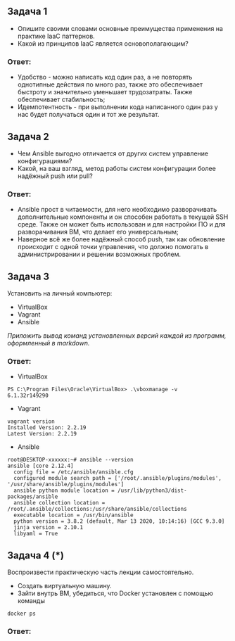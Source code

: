 
## Задача 1

- Опишите своими словами основные преимущества применения на практике IaaC паттернов.
- Какой из принципов IaaC является основополагающим?

### Ответ:
- Удобство - можно написать код один раз, а не повторять однотипные действия по много раз, также это обеспечивает быстроту и значительно уменьшает трудозатраты. Также обеспечивает стабильность;
- Идемпотентность - при выполнении кода написанного один раз у нас будет получаться один и тот же результат.


## Задача 2

- Чем Ansible выгодно отличается от других систем управление конфигурациями?
- Какой, на ваш взгляд, метод работы систем конфигурации более надёжный push или pull?

### Ответ:
- Ansible прост в читаемости, для него необходимо разворачивать дополнительные компоненты и он способен работать в текущей SSH среде. Также он может быть использован и для настройки ПО и для разворачивания ВМ, что делает его универсальным;
- Наверное всё же более надёжный способ push, так как обновление происходит с одной точки управления, что должно помогать в администрировании и решении возможных проблем.


## Задача 3

Установить на личный компьютер:

- VirtualBox
- Vagrant
- Ansible

*Приложить вывод команд установленных версий каждой из программ, оформленный в markdown.*

### Ответ:
- VirtualBox
```
PS C:\Program Files\Oracle\VirtualBox> .\vboxmanage -v
6.1.32r149290
```
- Vagrant
```
vagrant version
Installed Version: 2.2.19
Latest Version: 2.2.19
```
- Ansible
```
root@DESKTOP-xxxxxx:~# ansible --version
ansible [core 2.12.4]
  config file = /etc/ansible/ansible.cfg
  configured module search path = ['/root/.ansible/plugins/modules', '/usr/share/ansible/plugins/modules']
  ansible python module location = /usr/lib/python3/dist-packages/ansible
  ansible collection location = /root/.ansible/collections:/usr/share/ansible/collections
  executable location = /usr/bin/ansible
  python version = 3.8.2 (default, Mar 13 2020, 10:14:16) [GCC 9.3.0]
  jinja version = 2.10.1
  libyaml = True
```


## Задача 4 (*)

Воспроизвести практическую часть лекции самостоятельно.

- Создать виртуальную машину.
- Зайти внутрь ВМ, убедиться, что Docker установлен с помощью команды
```
docker ps
```

### Ответ:
